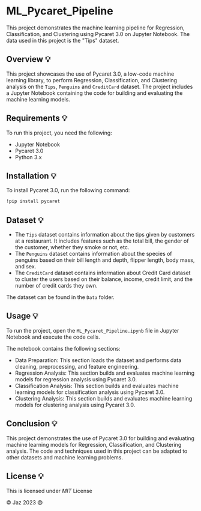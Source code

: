 # **ML_Pycaret_Pipeline**

This project demonstrates the machine learning pipeline for Regression, Classification, and Clustering using Pycaret 3.0 on Jupyter Notebook. The data used in this project is the "Tips" dataset.

## **Overview** :bulb:
This project showcases the use of Pycaret 3.0, a low-code machine learning library, to perform Regression, Classification, and Clustering analysis on the `Tips`, `Penguins` and `CreditCard` dataset. The project includes a Jupyter Notebook containing the code for building and evaluating the machine learning models.

## **Requirements** :bulb:
To run this project, you need the following:

- Jupyter Notebook
- Pycaret 3.0
- Python 3.x

## **Installation** :bulb:
To install Pycaret 3.0, run the following command:

```bash python
!pip install pycaret
```
## **Dataset** :bulb:
- The `Tips` dataset contains information about the tips given by customers at a restaurant. It includes features such as the total bill, the gender of the customer, whether they smoke or not, etc.
- The `Penguins` dataset  contains information about the species of penguins based on their bill length and depth, flipper length, body mass, and sex.
- The `CreditCard` dataset contains information about Credit Card dataset to cluster the users based on their balance, income, credit limit, and the number of credit cards they own.

The dataset can be found in the `Data` folder.

## **Usage** :bulb:
To run the project, open the `ML_Pycaret_Pipeline.ipynb` file in Jupyter Notebook and execute the code cells.

The notebook contains the following sections:

- Data Preparation: This section loads the dataset and performs data cleaning, preprocessing, and feature engineering.
- Regression Analysis: This section builds and evaluates machine learning models for regression analysis using Pycaret 3.0.
- Classification Analysis: This section builds and evaluates machine learning models for classification analysis using Pycaret 3.0.
- Clustering Analysis: This section builds and evaluates machine learning models for clustering analysis using Pycaret 3.0.

## **Conclusion** :bulb:
This project demonstrates the use of Pycaret 3.0 for building and evaluating machine learning models for Regression, Classification, and Clustering analysis. The code and techniques used in this project can be adapted to other datasets and machine learning problems.

## **License** :bulb:
This is licensed under _MIT_ License


© Jaz 2023 :smile:
